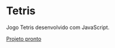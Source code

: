 # Tetris

Jogo Tetris desenvolvido com JavaScript.

[Projeto pronto](https://tetrisrecreate.netlify.app/)